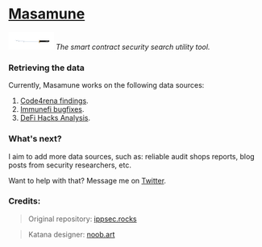 # [Masamune](https://en.wikipedia.org/wiki/Masamune)

![](html/katana.png) *The smart contract security search utility tool.*

### Retrieving the data

Currently, Masamune works on the following data sources:

1. [Code4rena findings](https://code4rena.com/reports).
2. [Immunefi bugfixes](https://github.com/immunefi-team/Web3-Security-Library).
3. [DeFi Hacks Analysis](https://wooded-meter-1d8.notion.site/0e85e02c5ed34df3855ea9f3ca40f53b).

### What's next?

I aim to add more data sources, such as: reliable audit shops reports, blog posts from security researchers, etc.

Want to help with that? Message me on [Twitter](https://twitter.com/VladToie).

### Credits:

> Original repository: [ippsec.rocks](https://github.com/IppSec/ippsec.github.io/)

> Katana designer: [noob.art](https://noobart.work/)
